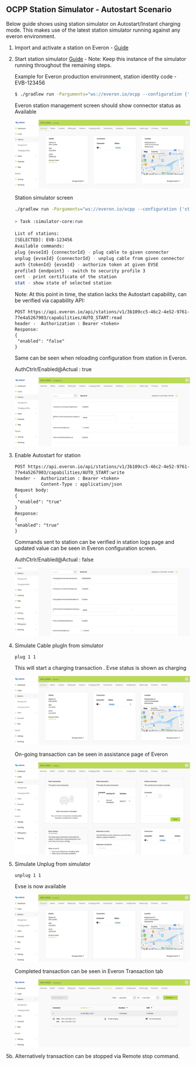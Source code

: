 ## OCPP Station Simulator - Autostart Scenario

Below guide shows using station simulator on Autostart/Instant charging mode. This makes use of the latest station
simulator running against any everon environment.

1. Import and activate a station on Everon - [Guide](https://docs.everon.io/software/managing-stations)
2. Start station simulator [Guide](https://github.com/everonhq/station-simulator#usage) - Note: Keep this instance of
   the simulator running throughout the remaining steps.

   Example for Everon production environment, station identity code - EVB-123456

    ```bash
    $ ./gradlew run -Parguments="ws://everon.io/ocpp --configuration {'stations':[{'id':'EVB-123456','evse':{'count':1,'connectors':1}}]}"
    ```

   Everon station management screen should show connector status as Available

   ![everon-available](everon-available.png)

   Station simulator screen

   ```bash
   ./gradlew run -Parguments="ws://everon.io/ocpp --configuration {'stations':[{'id':'EVB-123456','evse':{'count':1,'connectors':1}}]}"

   > Task :simulator-core:run

   List of stations:
   [SELECTED]: EVB-123456
   Available commands:
   plug {evseId} {connectorId} - plug cable to given connector
   unplug {evseId} {connectorId} - unplug cable from given connector
   auth {tokenId} {evseId} - authorize token at given EVSE
   profile3 {endpoint} - switch to security profile 3
   cert - print certificate of the station
   stat - show state of selected station
   ```

   Note: At this point in time, the station lacks the Autostart capability, can be verified via capability API:

   ```
   POST https://api.everon.io/api/stations/v1/3b109cc5-46c2-4e52-9761-77e4a5267903/capabilities/AUTO_START:read
   header -  Authorization : Bearer <token>
   Response: 
   {
    "enabled": "false"
   }
   ```

   Same can be seen when reloading configuration from station in Everon.

   AuthCtrlr/Enabled@Actual : true

   ![everon-configuration](everon-configuration.png)

3. Enable Autostart for station

   ```
   POST https://api.everon.io/api/stations/v1/3b109cc5-46c2-4e52-9761-77e4a5267903/capabilities/AUTO_START:write
   header -  Authorization : Bearer <token>
             Content-Type : application/json
   Request body:
   {
    "enabled": "true"
   }
   Response:
   {
   "enabled": "true"
   }
   ```
   Commands sent to station can be verified in station logs page and updated value can be seen in Everon configuration
   screen.

   AuthCtrlr/Enabled@Actual : false

   ![everon-configuration](everon-configuration2.png)

4. Simulate Cable plugIn from simulator
   ```
   plug 1 1
   ```
   This will start a charging transaction . Evse status is shown as charging

   ![everon-charging](everon-charging.png)

   On-going transaction can be seen in assistance page of Everon

   ![everon-ongoing](everon-ongoing.png)

5. Simulate Unplug from simulator

   ```
   unplug 1 1
   ```

   Evse is now available

   ![everon-unplugged](everon-unplugged.png)

   Completed transaction can be seen in Everon Transaction tab

   ![everon-transaction](everon-transaction.png)

5b. Alternatively transaction can be stopped via Remote stop command.